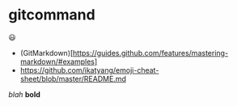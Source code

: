 # gitcommand
:smiley:
- (GitMarkdown)[https://guides.github.com/features/mastering-markdown/#examples]
- https://github.com/ikatyang/emoji-cheat-sheet/blob/master/README.md

_blah_
__bold__
